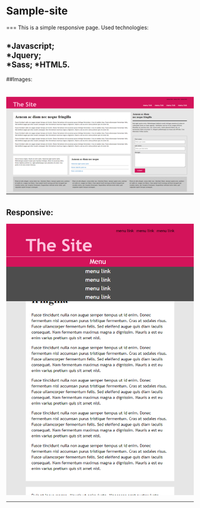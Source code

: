 # Sample-site
===
This is a simple responsive page.
Used technologies:

*Javascript;  
*Jquery;  
*Sass;
*HTML5.
---
##Images:

![Screenshot](images/first.png)
===
Responsive: 
---
![Screenshot](images/second.png)

---

